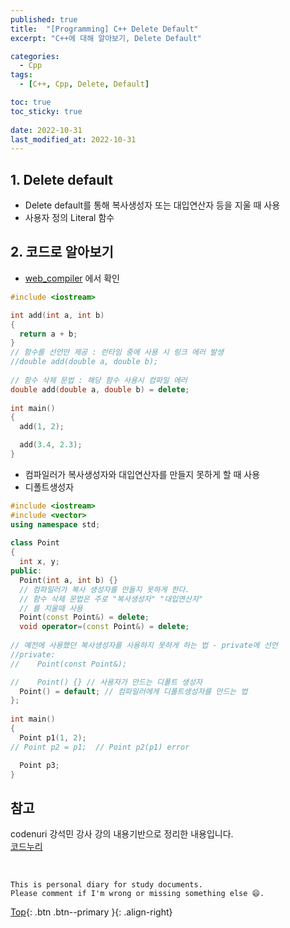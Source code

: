 ```yaml
---
published: true
title:  "[Programming] C++ Delete Default"
excerpt: "C++에 대해 알아보기, Delete Default"

categories:
  - Cpp
tags:
  - [C++, Cpp, Delete, Default]

toc: true
toc_sticky: true
 
date: 2022-10-31
last_modified_at: 2022-10-31
---
```


## 1. Delete default
- Delete default를 통해 복사생성자 또는 대입연산자 등을 지울 때 사용
- 사용자 정의 Literal 함수

## 2. 코드로 알아보기
- [web_compiler](https://godbolt.org/) 에서 확인

```cpp
#include <iostream>

int add(int a, int b) 
{ 
  return a + b; 
} 
// 함수를 선언만 제공 : 런타임 중에 사용 시 링크 에러 발생 
//double add(double a, double b); 
  
// 함수 삭제 문법 : 해당 함수 사용시 컴파일 에러 
double add(double a, double b) = delete; 
    
int main() 
{ 
  add(1, 2); 

  add(3.4, 2.3); 
}
```

- 컴파일러가 복사생성자와 대입연산자를 만들지 못하게 할 때 사용
- 디폴트생성자

```cpp
#include <iostream> 
#include <vector> 
using namespace std; 
  
class Point 
{ 
  int x, y; 
public: 
  Point(int a, int b) {} 
  // 컴파일러가 복사 생성자를 만들지 못하게 한다. 
  // 함수 삭제 문법은 주로 "복사생성자" "대입연산자" 
  // 를 지울때 사용 
  Point(const Point&) = delete; 
  void operator=(const Point&) = delete; 
  
// 예전에 사용했던 복사생성자를 사용하지 못하게 하는 법 - private에 선언 
//private: 
//    Point(const Point&);

//    Point() {} // 사용자가 만드는 디폴트 생성자 
  Point() = default; // 컴파일러에게 디폴트생성자를 만드는 법
}; 
  
int main() 
{ 
  Point p1(1, 2); 
// Point p2 = p1;  // Point p2(p1) error 

  Point p3; 
} 
```

## 참고
codenuri 강석민 강사 강의 내용기반으로 정리한 내용입니다.  
[코드누리](https://github.com/codenuri)

<br>

    This is personal diary for study documents.
    Please comment if I'm wrong or missing something else 😄. 

[Top](#){: .btn .btn--primary }{: .align-right}